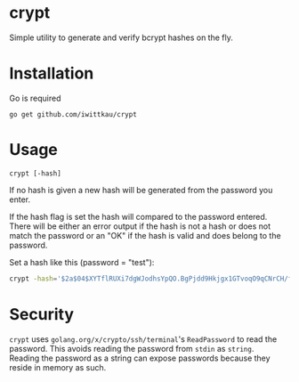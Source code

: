 crypt
===

Simple utility to generate and verify bcrypt hashes on the fly.

# Installation

Go is required

```
go get github.com/iwittkau/crypt
```

# Usage

```
crypt [-hash]
```

If no hash is given a new hash will be generated from the password you enter.

If the hash flag is set the hash will compared to the password entered. There will be either an error output if the hash is not a hash or does not match the password or an "OK" if the hash is valid and does belong to the password.

Set a hash like this (password = "test"):

```bash
crypt -hash='$2a$04$XYTflRUXi7dgWJodhsYpQO.BgPjdd9Hkjgx1GTvoqO9qCNrCH/fi6'
```

# Security

`crypt` uses `golang.org/x/crypto/ssh/terminal`'s `ReadPassword` to read the password. This avoids reading the password from `stdin` as `string`.  
Reading the password as a string can expose passwords because they reside in memory as such.
